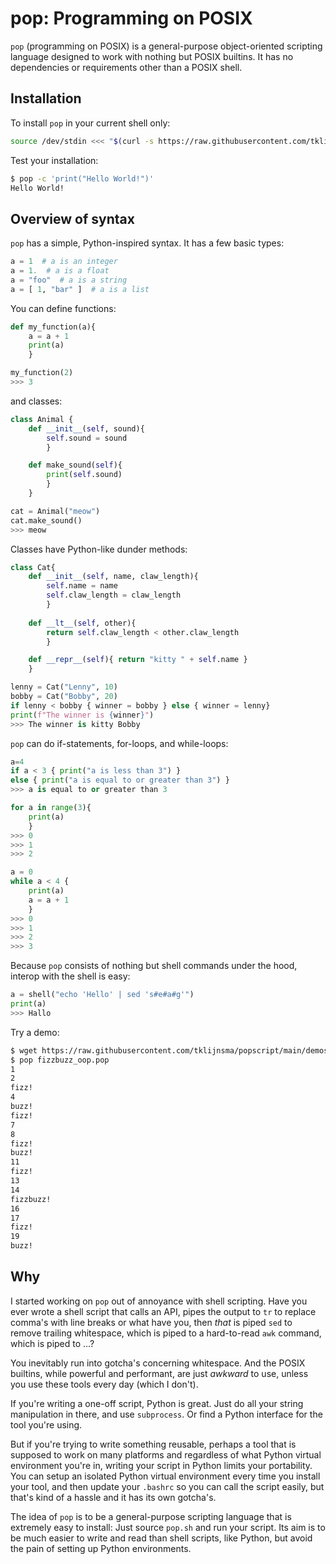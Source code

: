 # pop: Programming on POSIX

`pop` (programming on POSIX) is a general-purpose object-oriented scripting language designed to work with nothing but POSIX builtins. It has no dependencies or requirements other than a POSIX shell.


## Installation

To install `pop` in your current shell only:

```bash
source /dev/stdin <<< "$(curl -s https://raw.githubusercontent.com/tklijnsma/popscript/main/pop.sh)"
```

Test your installation:

```bash
$ pop -c 'print("Hello World!")'
Hello World!
```


## Overview of syntax

`pop` has a simple, Python-inspired syntax. It has a few basic types:

```python
a = 1  # a is an integer
a = 1.  # a is a float
a = "foo"  # a is a string
a = [ 1, "bar" ]  # a is a list
```

You can define functions:

```python
def my_function(a){
    a = a + 1
    print(a)
    }

my_function(2)
>>> 3
```

and classes:

```python
class Animal {
    def __init__(self, sound){
        self.sound = sound
        }

    def make_sound(self){
        print(self.sound)
        }
    }

cat = Animal("meow")
cat.make_sound()
>>> meow
```

Classes have Python-like dunder methods:

```python
class Cat{
    def __init__(self, name, claw_length){
        self.name = name
        self.claw_length = claw_length
        }
    
    def __lt__(self, other){
        return self.claw_length < other.claw_length
        }

    def __repr__(self){ return "kitty " + self.name }
    }

lenny = Cat("Lenny", 10)
bobby = Cat("Bobby", 20)
if lenny < bobby { winner = bobby } else { winner = lenny}
print(f"The winner is {winner}")
>>> The winner is kitty Bobby
```


`pop` can do if-statements, for-loops, and while-loops:

```python
a=4
if a < 3 { print("a is less than 3") }
else { print("a is equal to or greater than 3") }
>>> a is equal to or greater than 3
```

```python
for a in range(3){
    print(a)
    }
>>> 0
>>> 1
>>> 2
```

```python
a = 0
while a < 4 {
    print(a)
    a = a + 1
    }
>>> 0
>>> 1
>>> 2
>>> 3
```

Because `pop` consists of nothing but shell commands under the hood, interop with the shell is easy:

```python
a = shell("echo 'Hello' | sed 's#e#a#g'")
print(a)
>>> Hallo
```

Try a demo:

```bash
$ wget https://raw.githubusercontent.com/tklijnsma/popscript/main/demos/fizzbuzz_oop.pop
$ pop fizzbuzz_oop.pop
1
2
fizz!
4
buzz!
fizz!
7
8
fizz!
buzz!
11
fizz!
13
14
fizzbuzz!
16
17
fizz!
19
buzz!
```

## Why

I started working on `pop` out of annoyance with shell scripting. Have you ever wrote a shell script that calls an API, pipes the output to `tr` to replace comma's with line breaks or what have you, then _that_ is piped `sed` to remove trailing whitespace, which is piped to a hard-to-read `awk` command, which is piped to ...?

You inevitably run into gotcha's concerning whitespace. And the POSIX builtins, while powerful and performant, are just _awkward_ to use, unless you use these tools every day (which I don't).

If you're writing a one-off script, Python is great. Just do all your string manipulation in there, and use `subprocess`. Or find a Python interface for the tool you're using.

But if you're trying to write something reusable, perhaps a tool that is supposed to work on many platforms and regardless of what Python virtual environment you're in, writing your script in Python limits your portability. You can setup an isolated Python virtual environment every time you install your tool, and then update your `.bashrc` so you can call the script easily, but that's kind of a hassle and it has its own gotcha's.

The idea of `pop` is to be a general-purpose scripting language that is extremely easy to install: Just source `pop.sh` and run your script. Its aim is to be much easier to write and read than shell scripts, like Python, but avoid the pain of setting up Python environments.
